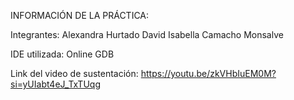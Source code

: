 INFORMACIÓN DE LA PRÁCTICA:

Integrantes:
Alexandra Hurtado David
Isabella Camacho Monsalve

IDE utilizada:
Online GDB

Link del video de sustentación:
https://youtu.be/zkVHbIuEM0M?si=yUIabt4eJ_TxTUqg

